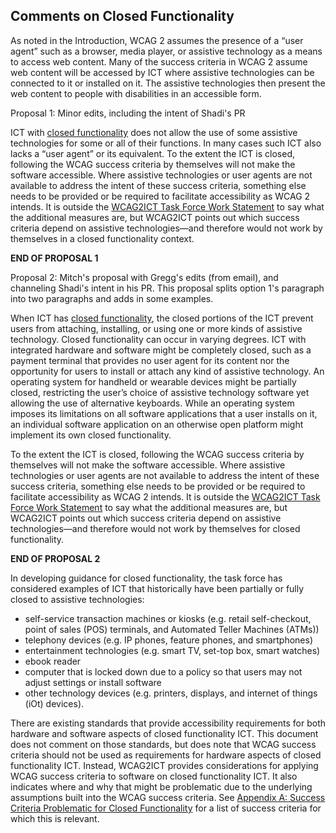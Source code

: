 Comments on Closed Functionality
--------------------------------

As noted in the Introduction, WCAG 2 assumes the presence of a “user agent” such as a browser, media player, or assistive technology as a means to access web content. Many of the success criteria in WCAG 2 assume web content will be accessed by ICT where assistive technologies can be connected to it or installed on it. The assistive technologies then present the web content to people with disabilities in an accessible form. 

<div class="ednote">Proposal 1: Minor edits, including the intent of Shadi's PR</div>
  
ICT with [closed functionality](#closed-functionality) does not allow the use of some assistive technologies for some or all of their functions. In many cases such ICT also lacks a “user agent” or its equivalent. To the extent the ICT is closed, following the WCAG success criteria by themselves will not make the software accessible. Where assistive technologies or user agents are not available to address the intent of these success criteria, something else needs to be provided or be required to facilitate accessibility as WCAG 2 intends. It is outside the [WCAG2ICT Task Force Work Statement](http://www.w3.org/WAI/GL/task-forces/wcag2ict/work-statement) to say what the additional measures are, but WCAG2ICT points out which success criteria depend on assistive technologies—and therefore would not work by themselves in a closed functionality context.

<strong>END OF PROPOSAL 1</strong>

<div class="ednote">Proposal 2: Mitch's proposal with Gregg's edits (from email), and channeling Shadi's intent in his PR. This proposal splits option 1's paragraph into two paragraphs and adds in some examples.</div>

When ICT has [closed functionality](#closed-functionality), the closed portions of the ICT prevent users from attaching, installing, or using one or more kinds of assistive technology. Closed functionality can occur in varying degrees. ICT with integrated hardware and software might be completely closed, such as a payment terminal that provides no user agent for its content nor the opportunity for users to install or attach any kind of assistive technology. An operating system for handheld or wearable devices might be partially closed, restricting the user’s choice of assistive technology software yet allowing the use of alternative keyboards. While an operating system imposes its limitations on all software applications that a user installs on it, an individual software application on an otherwise open platform might implement its own closed functionality.

To the extent the ICT is closed, following the WCAG success criteria by themselves will not make the software accessible. Where assistive technologies or user agents are not available to address the intent of these success criteria, something else needs to be provided or be required to facilitate accessibility as WCAG 2 intends. It is outside the [WCAG2ICT Task Force Work Statement](http://www.w3.org/WAI/GL/task-forces/wcag2ict/work-statement) to say what the additional measures are, but WCAG2ICT points out which success criteria depend on assistive technologies—and therefore would not work by themselves for closed functionality.

<strong>END OF PROPOSAL 2</strong>

<div class="example">
  
In developing guidance for closed functionality, the task force has considered examples of ICT that historically have been partially or fully closed to assistive technologies:

* self-service transaction machines or kiosks (e.g. retail self-checkout, point of sales (POS) terminals, and Automated Teller Machines (ATMs))
* telephony devices (e.g. IP phones, feature phones, and smartphones)
* entertainment technologies (e.g. smart TV, set-top box, smart watches)
* ebook reader
* computer that is locked down due to a policy so that users may not adjust settings or install software
* other technology devices (e.g. printers, displays, and internet of things (iOt) devices).
</div>

There are existing standards that provide accessibility requirements for both hardware and software aspects of closed functionality ICT. This document does not comment on those standards, but does note that WCAG success criteria should not be used as requirements for hardware aspects of closed functionality ICT. Instead, WCAG2ICT provides considerations for applying WCAG success criteria to software on closed functionality ICT. It also indicates where and why that might be problematic due to the underlying assumptions built into the WCAG success criteria. See [Appendix A: Success Criteria Problematic for Closed Functionality](#success-criteria-problematic-for-closed-functionality) for a list of success criteria for which this is relevant.

